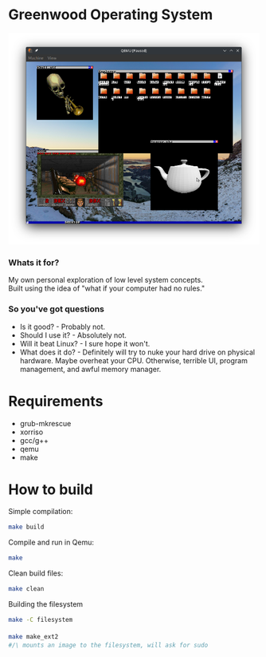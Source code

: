 # Greenwood Operating System

![Example Image](./docs/images/info_example_photo.png)

### Whats it for?

My own personal exploration of low level system concepts.   
Built using the idea of "what if your computer had no rules."  

### So you've got questions
* Is it good? - Probably not.
* Should I use it? - Absolutely not.
* Will it beat Linux? - I sure hope it won't.
* What does it do? - Definitely will try to nuke your hard drive on physical hardware. Maybe overheat your CPU. Otherwise, terrible UI, program management, and awful memory manager.


# Requirements

* grub-mkrescue
* xorriso
* gcc/g++
* qemu
* make

# How to build

Simple compilation:
```bash
make build
```

Compile and run in Qemu:
```bash
make
```

Clean build files:
```bash
make clean
```

Building the filesystem
```bash
make -C filesystem

make make_ext2
#/\ mounts an image to the filesystem, will ask for sudo
```
